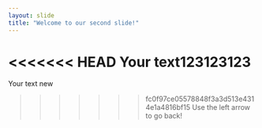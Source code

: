 ```yaml
---
layout: slide
title: "Welcome to our second slide!"
---
```

<<<<<<< HEAD
Your text123123123
=======
Your text new
>>>>>>> fc0f97ce05578848f3a3d513e4314e1a4816bf15
Use the left arrow to go back!
